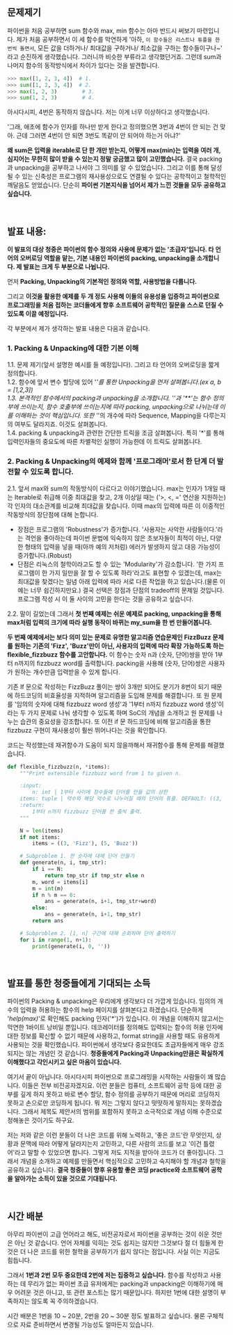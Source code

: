 ## 문제제기

파이썬을 처음 공부하면 sum 함수와 max, min 함수는 아마 반드시 써보기 마련입니다. 제가 처음 공부하면서 이 세 함수를 막연하게 '아하, `이 함수들은 리스트나 튜플을 한 번씩 돌면서`, 모든 값을 더하거나/ 최대값을 구하거나/ 최소값을 구하는 함수들이구나~' 라고 순진하게 생각했습니다. 그러니까 비슷한 부류라고 생각했던거죠. 그런데 sum과 나머지 함수의 동작방식에서 차이가 있다는 것을 발견합니다.

```python
>>> max([1, 2, 3, 4])  # 1.
>>> sum([1, 2, 3, 4])  # 2.
>>> max(1, 2, 3)        # 3.
>>> sum(1, 2, 3)        # 4.
```

아시다시피, 4번은 동작하지 않습니다. 저는 이게 너무 이상하다고 생각했습니다. 

'그래, 애초에 함수가 인자를 하나만 받게 한다고 정의했으면 3번과 4번이 안 되는 건 맞아. 근데 그러면 4번이 안 되면 3번도 똑같이 안 되어야 하는거 아냐?'

  **왜 sum은 입력을 iterable로 단 한 개만 받는지, 어떻게 max(min)는 입력을 여러 개, 심지어는 무한히 많이 받을 수 있는지 정말 궁금했고 많이 고민했습니다.** 결국 packing과 unpacking을 공부하고 나서야 그 의미를 알 수 있었습니다. 그리고 이를 통해 달성될 수 있는 신축성은 프로그램의 재사용성으로도 연결될 수 있다는 공학적이고 철학적인 깨달음도 얻었습니다. 단순히 **파이썬 기본지식을 넘어서 제가 느낀 것들을 모두 공유하고 싶습니다.**


<br>

## 발표 내용:

**이 발표의 대상 청중은 파이썬의 함수 정의와 사용에 문제가 없는 '초급자'입니다. 타 언어의 오버로딩 역할을 맡는, 기본 내용인 파이썬의 packing, unpacking을 소개합니다. 제 발표는 크게 두 부분으로 나뉩니다.**

먼저 **Packing, Unpacking의 기본적인 정의와 역할, 사용방법을 다룹니다.**

그리고 **이것을 활용한 예제를 두 개 정도 사용해 이들의 유용성을 입증하고 파이썬으로 프로그래밍을 처음 접하는 코더들에게 향후 소프트웨어 공학적인 질문을 스스로 던질 수 있도록 이끌 예정입니다.**

각 부분에서 제가 생각하는 발표 내용은 다음과 같습니다.

### 1. Packing & Unpacking에 대한 기본 이해

1.1. 문제 제기(앞서 설명한 예시를 들 예정입니다). 그리고 타 언어의 오버로딩을 짧게 정의합니다.  
1.2. 함수에 앞서 변수 할당에 있어 '*'를 통한 Unpacking을 먼저 살펴봅니다.(ex a, *b = [1,2,3])  
1.3. 본격적인 함수에서의 packing과 unpacking을 소개합니다. '*'과 '**'는 함수 정의부에 쓰이는지, 함수 호출부에 쓰이는지에 따라 packing, unpacking으로 나뉘는데 이를 이해하는 것이 핵심입니다. 또한 '*'의 개수에 따라 Sequence, Mapping을 다루는지의 여부도 달라지죠. 이것도 살펴봅니다.  
1.4. packing & unpacking과 관련한 간단한 트릭을 조금 살펴봅니다. 특히 '*'를 통해 입력인자들의 중요도에 따른 차별적인 실행이 가능한데 이 트릭도 살펴봅니다.  

### 2. Packing & Unpacking의 예제와 함께 '프로그래머'로서 한 단계 더 발전할 수 있도록 합니다.

2.1. 앞서 max와 sum의 작동방식이 다르다고 이야기했습니다. max는 인자가 1개일 때는 Iterable로 취급해 이중 최대값을 찾고, 2개 이상일 때는 ('>, <, =' 연산을 지원하는) 각 인자의 대소관계를 비교해 최대값을 찾습니다. 이때 max의 입력에 따른 이 이중적인 작동방식의 장단점에 대해 논합니다.

* 장점은 프로그램의 'Robustness'가 증가합니다. '사용자는 사악한 사람들이다.'라는 격언을 좋아하는데 파이썬 문법에 익숙하지 않은 초보자들이 최적이 아닌, 다양한 형태의 입력을 넣을 때(아까 예의 저처럼) 에러가 발생하지 않고 대응 가능성이 증가합니다.(Robust)
* 단점은 리눅스의 철학이라고도 할 수 있는 'Modularity'가 감소합니다. '한 가지 프로그램이 한 가지 일만을 잘 할 수 있도록 하라'라고도 표현할 수 있겠는데, max는 최대값을 찾겠다는 일념 아래 입력에 따라 서로 다른 작업을 하고 있습니다.(물론 이 예는 너무 쉽긴하지만요.)
결국 선택은 장점과 단점의 tradeoff의 문제일 것입니다. 프로그램 작성 시 이 둘 사이의 고민을 한다는 것을 공유하고 싶습니다.


2.2. 말이 길었는데 그래서 **첫 번째 예제는 쉬운 예제로 packing, unpacking을 통해 max처럼 입력의 크기에 따라 실행 동작이 바뀌는 my_sum을 한 번 만들어봅니다.**

**두 번째 예제에서는 보다 의미 있는 문제로 유명한 알고리즘 연습문제인 FizzBuzz 문제를 원하는 기존의 'Fizz', 'Buzz'만이 아닌, 사용자의 입력에 따라 확장 가능하도록 하는 flexible_fizzbuzz 함수를 고안합니다.** 이 함수는 숫자 n과 (숫자, 단어)쌍을 받아 1부터 n까지의 fizzbuzz word를 출력합니다. packing을 사용해 (숫자, 단어)쌍은 사용자가 원하는 개수만큼 입력받을 수 있게 합니다.

기존 If 문으로 작성하는 FizzBuzz 풀이는 쌍이 3개만 되어도 분기가 8번이 되기 때문에 하드코딩의 비효율성을 지적하며 알고리즘을 도입해 문제를 해결합니다. 또 원 문제를 '임의의 숫자에 대해 fizzbuzz word 생성'과 '1부터 n까지 fizzbuzz word 생성'이라는 두 가지 문제로 나눠 생각할 수 있도록 하며 SoC의 개념을 소개하고 원 문제를 나누는 습관의 중요성을 강조합니다. 또 이전 if 문 하드코딩에 비해 알고리즘을 통한 fizzbuzz 구현이 재사용성이 훨씬 뛰어나다는 것을 확인합니다.

코드는 작성했는데 재귀함수가 도움이 되지 않을까해서 재귀함수를 통해 문제를 해결했습니다.

```python
def flexible_fizzbuzz(n, *items):
    """Print extensible fizzbuzz word from 1 to given n.

    :input:
        n: int | 1부터 사이에 정수들에 단어를 만들 값의 상한
	items: tuple | 약수와 해당 약수로 나누어질 때의 단어의 튜플. DEFAULT: ((3, 'Fizz'), (5, 'Buzz'))
    :return:
        1부터 n까지 fizzbuzz 단어를 한 줄씩 출력.
    """

    N = len(items)
    if not items:
        items = ((3, 'Fizz'), (5, 'Buzz'))

    # Subproblem 1. 한 숫자에 대해 단어 만들기
    def generate(n, i, tmp_str):
        if i == N:
            return tmp_str if tmp_str else n
        m, word = items[i]
        m = int(m)
        if n % m == 0:
            ans = generate(n, i+1, tmp_str+word)
        else:
            ans = generate(n, i+1, tmp_str)
        return ans

    # Subproblem 2. [1, n] 구간에 대해 순회하며 단어 출력하기
    for i in range(1, n+1):
        print(generate(i, 0, ''))
```

<br>

## 발표를 통한 청중들에게 기대되는 소득

파이썬의 Packing & unpacking은 우리에게 생각보다 더 가깝게 있습니다. 임의의 개수의 입력을 허용하는 함수의 help 페이지를 살펴본다고 하겠습니다. 단순하게 '_help(max)_'로 확인해도 packing 인자('\*')가 있습니다. 이 개념을 이해하지 않고서는 막연한 1바이트 낭비일 뿐입니다. 데코레이터를 정의해도 입력되는 함수의 허용 인자에 대한 정보를 확신할 수 없기 때문에 사용하고, format string을 사용할 때도 유용하게 사용되는 것을 확인했습니다. 파이썬에서 생각보다 중요한데도 초급자들에게 매우 강조되지는 않는 개념인 것 같습니다. **청중들에게 Packing과 Unpacking만큼은 확실하게 이해했다고 각인시키고 싶은 마음이 있습니다.**  

여기서 끝이 아닙니다. 아시다시피 파이썬으로 프로그래밍을 시작하는 사람들이 꽤 많습니다. 이들은 전부 비전공자겠지요. 이런 분들은 컴퓨터, 소프트웨어 공학 등에 대한 공부를 깊게 하지 못하고 바로 변수 할당, 함수 정의를 공부하기 때문에 머리로 코딩하지 못하고 손으로만 코딩하게 됩니다. 뭐 저는 그렇지 않다고 떳떳하게 말하지는 못하겠습니다. 그래서 제목도 제안서의 범위를 포함하지 못하고 소극적으로 개념 이해 수준으로 정해놓은 것이기도 하구요.  

저는 저와 같은 이런 분들이 더 나은 코드를 위해 노력하고, '좋은 코드'란 무엇인지, 상황과 문맥에 따라 어떻게 달라지는지 고민하고, 다른 사람의 코드를 보고 '이건 틀렸어'라고 말할 수 있었으면 합니다. 그렇게 저도 지적을 받아야 코드가 더 좋아집니다. 그래서 개념을 소개하고 예제를 만들면서 핵심적으로 고민하고 숙지해야 할 개념과 철학을 공유하고 싶습니다. **결국 청중들이 향후 유용할 좋은 코딩 practice와 소프트웨어 공학을 알아가는 소득이 있을 것으로 기대됩니다.**


<br>

## 시간 배분

아무리 파이썬이 고급 언어라고 해도, 비전공자로서 파이썬을 공부하는 것이 쉬운 것만은 아닌 것 같습니다. 언어 자체를 익히는 것도 쉽지는 않지만 그것보다 절 더 힘들게 한 것은 더 나은 코드를 위한 철학을 공부하기가 쉽지 않다는 점입니다. 사실 이는 지금도 힘듭니다.

그래서 **1번과 2번 모두 중요한데 2번에 저는 집중하고 싶습니다.** 함수를 작성하고 사용하는 데 무리가 없는 파이썬 초급 유저에게는 packing과 unpacking은 이해하기에 매우 어려운 것은 아니고, 또 관련 포스트는 많기 때문입니다. 하지만 1번에 대한 설명이 부족하지는 않도록 꼭 주의하겠습니다.

시간 배분은 1번을 10 ~ 20분, 2번을 20 ~ 30분 정도 발표하고 싶습니다. 물론 구체적으로 자료 준비하면서 변경될 가능성도 얼마든지 있습니다.
